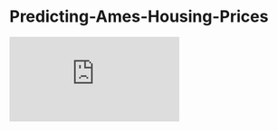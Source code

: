 # Predicting-Ames-Housing-Prices
![promisechains](https://github.com/gmsardane/Predicting-Ames-Housing-Prices/blob/master/Cont_features_reg.pdf)
